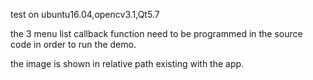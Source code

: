 test on ubuntu16.04,opencv3.1,Qt5.7

the 3 menu list callback function need to be programmed in the source code in order to run the demo.

the image is shown in relative path existing with the app.
